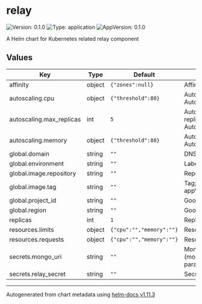# relay

![Version: 0.1.0](https://img.shields.io/badge/Version-0.1.0-informational?style=flat-square) ![Type: application](https://img.shields.io/badge/Type-application-informational?style=flat-square) ![AppVersion: 0.1.0](https://img.shields.io/badge/AppVersion-0.1.0-informational?style=flat-square)

A Helm chart for Kubernetes related relay component

## Values

| Key | Type | Default | Description |
|-----|------|---------|-------------|
| affinity | object | `{"zones":null}` | Affinity (available region zones) |
| autoscaling.cpu | object | `{"threshold":80}` | Autoscaling - CPU threshold (in percent, Horizontal Pod Autoscaler) |
| autoscaling.max_replicas | int | `5` | Autoscaling - Maximum replicas value. Note: minimum replicas value equals `replicas` value (Horizontal Pod Autoscaler) |
| autoscaling.memory | object | `{"threshold":80}` | Autoscaling - RAM threshold (in percent, Horizontal Pod Autoscaler) |
| global.domain | string | `""` | DNS domain |
| global.environment | string | `""` | Label 'environment' |
| global.image.repository | string | `""` | Repository ID |
| global.image.tag | string | `""` | Tag; overrides the image tag whose default is the chart appVersion. |
| global.project_id | string | `""` | Google Cloud - Project ID |
| global.region | string | `""` | Google Cloud - Region |
| replicas | int | `1` | Replicas |
| resources.limits | object | `{"cpu":"","memory":""}` | Resources - Limits |
| resources.requests | object | `{"cpu":"","memory":""}` | Resources - Requests |
| secrets.mongo_uri | string | `""` | MongoDB Atlas URI (mongodb://username:password@hostname:port/database?params) |
| secrets.relay_secret | string | `""` | Secret (could be generated manually) |

----------------------------------------------
Autogenerated from chart metadata using [helm-docs v1.11.3](https://github.com/norwoodj/helm-docs/releases/v1.11.3)
